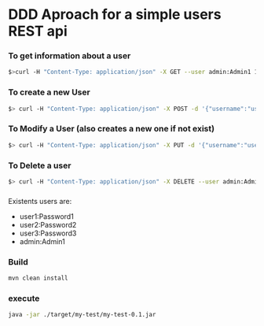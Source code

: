 # DDD Aproach for a simple users REST api

### To get information about a user

```sh
$>curl -H "Content-Type: application/json" -X GET --user admin:Admin1 127.0.0.1:8000/api/user/user1 -v
```

### To create a new User 

```sh
$> curl -H "Content-Type: application/json" -X POST -d '{"username":"user4","password":"Password4","roles":{roles:[ROLE_1]}}' --user admin:Admin1 127.0.0.1:8000/api/user/create -v
```

### To Modify a User (also creates a new one if not exist)

```sh
$> curl -H "Content-Type: application/json" -X PUT -d '{"username":"user4","password":"Password4","roles":{roles:[ROLE_1,ROLE_2]}}' --user admin:Admin1 127.0.0.1:8000/api/user/create -v
```

### To Delete a user

```sh
$> curl -H "Content-Type: application/json" -X DELETE --user admin:Admin1 127.0.0.1:8000/api/user/delete/user4 -v
```

###

Existents users are:

* user1:Password1
* user2:Password2
* user3:Password3
* admin:Admin1

### Build

```sh
mvn clean install
```

### execute

```sh
java -jar ./target/my-test/my-test-0.1.jar
```





